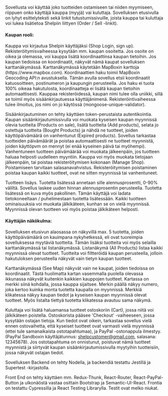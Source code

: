 Sovellusta voi käyttää joko tuotteiden ostamiseen tai niiden myymiseen, riippuen onko käyttäjä kauppa (myyjä) vai kuluttaja.
Sovelluksen etusivulla on lyhyt esittelyteksti sekä linkit tutustumissivuille, joista kauppa tai kuluttaja voi lukea lisätietoa Shelpiin liittyen (Order / Sell -linkit).

<h4>Kaupan rooli:</h4>
Kauppa voi kirjautua Shelpin käyttäjäksi (Shop Login, sign up). Rekisteröitymisvaiheessa kysytään mm. kaupan osoitetta. Jos osoite on oikea ja olemassa, voi kauppa lisätä koordinaattinsa kaupan tietoihin. Jos kaupan tiedoissa on koordinaatit, näkyvät nämä kaupat sovelluksen karttanäkymässä. Karttanäkymässä käytetään MapBoxin karttoja (https://www.mapbox.com). Koordinaattien haku toimii MapBoxin Geocoding API:n avustuksella. Tämän avulla sovellus etsii koordinaatit katuosoitteen, postinumeron ja kaupungin perusteella. Jos haku ei tuota 100% oikeaa hakutulosta, koordinaatteja ei lisätä kaupan tietoihin automaattisesti.
Kauppaa rekisteröidessä, kaupan nimi tulee olla uniikki, sillä se toimii myös sisäänkirjautuessa käyttäjänimenä. Rekisteröintivaiheessa tulee ilmoitus, jos nimi on jo käytössä (mongoose-unique-validator).

Sisäänkirjautuminen on tehty käyttäen token-perustaista autentikointia.
Kaupan sisäänkirjautumissivulla voi muokata kyseisen kaupan myynnissä olevia tuotteita (Products on sale), lisätä tuotteita (Add products), selata jo ostettuja tuotteita (Bought Products) ja nähdä ne tuotteet, joiden käyttöpäivämäärä on vanhentunut (Expired products). Sovellus tarkastaa tuotteiden päivämäärät ja poistaa automaattisesti ne tuotteet myynnistä, joiden käyttöpvm on mennyt (ei enää kyseinen päivä tai myöhempi). Vanhentuneen tuotteen päivämäärää voi muokata jälkeenpäin, jos tuotteen haluaa helposti uudelleen myyntiin.
Kauppa voi myös muokata tietojaan jälkeenpäin, tai poistaa rekisteröitymisen kokonaan (Manage Shop). Poistamiseen tarvitaan salasanavahvistus. Rekisteröitymisen poistaminen poistaa kaupan kaikki tuotteet, ovat ne sitten myynnissä tai vanhentuneet.

Tuotteen lisäys. Tuotetta lisätessä annetaan sille alennusprosentti, 0-90% väliltä. Sovellus laskee uuden hinnan alennusprosentin perusteella. Tuotetta lisätessä on kuva myös pakollinen. Tämän käyttäjä voi ladata tietokoneeltaan / puhelimestaan tuotetta lisätessään. Kaikki tuotteen ominaisuuksia voi muokata jälkikäteen, kunhan se on vielä myynnissä. Myynnissä olevan tuotteen voi myös poistaa jälkikäteen helposti.

<h4>Käyttäjän näkökulma:</h4>
Sovelluksen etusivun alaosassa on näkyvillä max. 5 tuotetta, joiden käyttöpäivämäärä on kauimpana nykyhetkessä, eli ovat tuoreimpia
sovelluksessa myytäviä tuotteita. Tämän lisäksi tuotteita voi myös selailla karttanäkymässä tai listanäkymässä.
Listanäkymä (All Products) listaa kaikki myynnissä olevat tuotteet. Tuotteita voi filtteröidä kaupan perusteella, jolloin hakutuloksen perusteella näkyvät vain tietyn kaupan tuotteet. 

Karttanäkymässä (See Map) näkyvät vain ne kaupat, joiden tiedoissa on koordinaatit. Tästä huolimatta kartan vasemmalla puolella olevassa ikkunassa näkyvät kuitenkin kaikkien kauppojen tuotteet. Kartassa on merkki siinä kohdalla, jossa kauppa sijaitsee. Merkin päällä näkyy numero, joka kertoo kuinka monta tuotetta kaupalla on myynnissä. Merkkiä klikatessa näkyy kaupan tiedot ja kyseisen kaupan myynnissä olevat tuotteet. Myös listalta tiettyä tuotetta klikatessa avautuu sama näkymä.

Kuluttaja voi lisätä haluamansa tuotteet ostoskoriin (Cart), jossa niitä voi jälkikäteen poistella. Ostoskorista pääsee 'Checkout' -vaiheeseen, jossa kysytään ostajan tietoja. Kun tiedot ovat oikein, tarkastaa sovellus vielä ennen ostovaihetta, että kyseiset tuotteet ovat varmasti vielä myynnissä (ettei tule samanaikaista ostotapahtumaa), ja PayPal -ostonappula ilmestyy. (PayPal Sandboxin käyttäjätunnus: shelpcustomer@gmail.com, salasana: 12345678).
Jos ostotapahtuma on onnistunut, poistuvat nämä tuotteet myynnistä ja siirtyvät kaupan sisäänkirjautumissivulla myytyihin tuotteisiin, jossa näkyvät ostajan tiedot.

Sovelluksen Backend on tehty Nodella, ja backendiä testattu Jestillä ja Supertest -kirjastolla.

Front End on tehty käyttäen mm. Redux-Thunk, React-Router, React-PayPal-Button ja ulkonäöstä vastaa osittain Bootstrap ja Semantic-UI-React.
Frontia on testattu Cypressilla ja React Testing Librarylla. Testit ovat melko niukat.